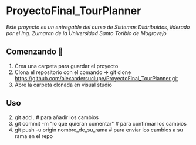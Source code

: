 # ProyectoFinal_TourPlanner

_Este proyecto es un entregable del curso de Sistemas Distribuidos, liderado por el Ing. Zumaran de la Universidad Santo Toribio de Mogrovejo_

## Comenzando 🚀

1. Crea una carpeta para guardar el proyecto
2. Clona el repositorio con el comando -> git clone https://github.com/alexandersuclupe/ProyectoFinal_TourPlanner.git
3. Abre la carpeta clonada en visual studio

## Uso
2. git add . # para añadir los cambios
3. git commit -m "lo que quieran comentar" # para confirmar los cambios
4. git push -u origin nombre_de_su_rama # para enviar los cambios a su rama en el repo
